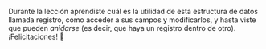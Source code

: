 Durante la lección aprendiste cuál es la utilidad de esta estructura de datos llamada registro, cómo acceder a sus campos y modificarlos, y hasta viste que pueden _anidarse_ (es decir, que haya un registro dentro de otro). ¡Felicitaciones! :clap:
